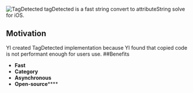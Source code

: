 ![TagDetected](https://assets-cdn.github.com/images/modules/site/infinity-ill-small.png)
tagDetected is a fast string convert to attributeString solve for iOS.
## Motivation
YI created TagDetected implementation because YI found that copied code is not performant enough for users use.
##Benefits
- **Fast**
- **Category**
- **Asynchronous**
- **Open-source******